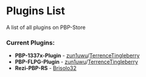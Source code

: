 # Plugins List
A list of all plugins on PBP-Store

### Current Plugins:

- **PBP-1337x-Plugin** - [zun1uwu](https://github.com/zun1uwu)/[TerrenceTingleberry](https://github.com/TerrenceTingleberry)
- **PBP-FLPG-Plugin** - [zun1uwu](https://github.com/zun1uwu)/[TerrenceTingleberry](https://github.com/TerrenceTingleberry)
- **Rezi-PBP-RS** - [Brisolo32](https://github.com/Brisolo32)

